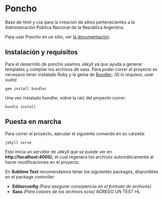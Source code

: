 # Poncho

Base de html y css para la creación de sitios pertenecientes a la Administración Pública Nacional de la República Argentina.

Para usar Poncho en un sitio, ver [la documentación](http://argob.github.io/poncho/).

## Instalación y requisitos

Para el desarrollo de poncho usamos Jekyll ya que ayuda a generar templates y compilar los archivos de sass.
Para poder correr el proyecto es necesario tener instalado Ruby y la gema de [Bundler](http://bundler.io/): *(Si lo requiere, usar sudo)*

    gem install bundler

Una vez instalado bundler, sobre la raíz del proyecto correr:

    bundle install

## Puesta en marcha

Para correr el proyecto, ejecutar el siguiente comando en su carpeta:

    jekyll serve

Esto inicia un servidor de Jekyll que se puede ver en **http://localhost:4000/**, el cual regenera los archivos automáticamente al hacer modificaciones en el proyecto.

En **Sublime Text** recomendamos tener los siguientes packages, disponibles en el package controller:

- **Editorconfig** *(Para asegurar consistencia en el formato de archivos)*
- **Sass** *(Para colores de los archivos scss)*
AGREGO UN TEST HL
